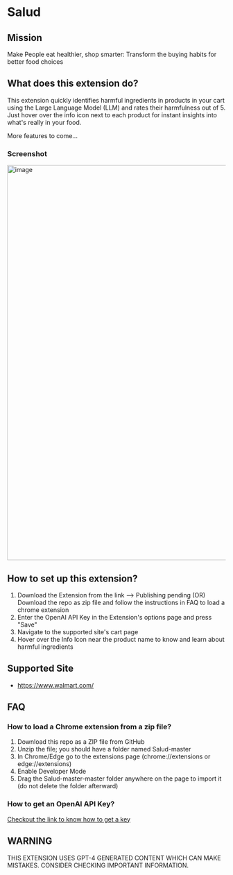 # Salud
## Mission
 Make People eat healthier, shop smarter: Transform the buying habits for better food choices
## What does this extension do?
This extension quickly identifies harmful ingredients in products in your cart using the Large Language Model (LLM) and rates their harmfulness out of 5. Just hover over the info icon next to each product for instant insights into what's really in your food.

More features to come...

### Screenshot
<img width="911" alt="image" src="https://github.com/preciousjunk01/Salud/assets/152945777/27fbfc29-694f-410e-b7f7-29a560994d11">

## How to set up this extension?
1. Download the Extension from the link --> Publishing pending (OR) Download the repo as zip file and follow the instructions in FAQ to load a chrome extension
2. Enter the OpenAI API Key in the Extension's options page and press "Save"
3. Navigate to the supported site's cart page
4. Hover over the Info Icon near the product name to know and learn about harmful ingredients


## Supported Site
- https://www.walmart.com/

## FAQ
### How to load a Chrome extension from a zip file?
1. Download this repo as a ZIP file from GitHub
2. Unzip the file; you should have a folder named Salud-master
3. In Chrome/Edge go to the extensions page (chrome://extensions or edge://extensions)
4. Enable Developer Mode
5. Drag the Salud-master-master folder anywhere on the page to import it (do not delete the folder afterward)

### How to get an OpenAI API Key?
[Checkout the link to know how to get a key](https://www.maisieai.com/help/how-to-get-an-openai-api-key-for-chatgpt)

## WARNING
THIS EXTENSION USES GPT-4 GENERATED CONTENT WHICH CAN MAKE MISTAKES. CONSIDER CHECKING IMPORTANT INFORMATION.
